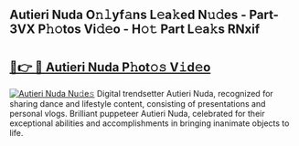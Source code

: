 ## Autieri Nuda O𝚗𝚕yf𝚊ns L𝚎a𝚔ed N𝚞𝚍es - Part-3VX P𝚑𝚘tos Vi𝚍𝚎o - H𝚘𝚝 Part L𝚎a𝚔s RNxif

# <h2><a href="http://kfdekh.oniu.top/?m=Autieri+Nuda">🔗👉 🔴 Autieri Nuda P𝚑ot𝚘𝚜 V𝚒d𝚎o</a></h2>

[![Autieri Nuda Nu𝚍e𝚜](https://i.imgur.com/0qMVB7G.gif)](http://kfdekh.oniu.top/?m=Autieri+Nuda)
Digital trendsetter Autieri Nuda, recognized for sharing dance and lifestyle content, consisting of presentations and personal vlogs. Brilliant puppeteer Autieri Nuda, celebrated for their exceptional abilities and accomplishments in bringing inanimate objects to life.  
